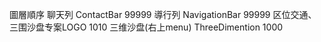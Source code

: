 圖層順序
    聊天列 ContactBar 99999
    導行列 NavigationBar 99999
    区位交通、三围沙盘专案LOGO 1010
    三维沙盘(右上menu) ThreeDimention 1000